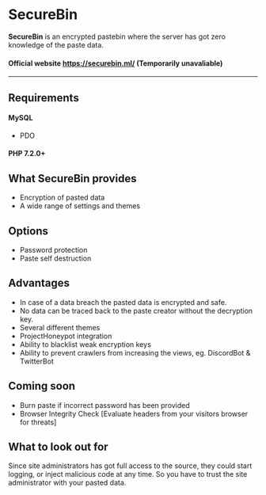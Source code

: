 # SecureBin
**SecureBin** is an encrypted pastebin where the server has got zero knowledge of the paste data.

#### Official website https://securebin.ml/ (Temporarily unavaliable)
---

## Requirements
#### MySQL
* PDO
#### PHP 7.2.0+

## What SecureBin provides
* Encryption of pasted data
* A wide range of settings and themes

## Options
* Password protection
* Paste self destruction

## Advantages
* In case of a data breach the pasted data is encrypted and safe.
* No data can be traced back to the paste creator without the decryption key.
* Several different themes
* ProjectHoneypot integration
* Ability to blacklist weak encryption keys
* Ability to prevent crawlers from increasing the views, eg. DiscordBot & TwitterBot

## Coming soon
* Burn paste if incorrect password has been provided
* Browser Integrity Check [Evaluate headers from your visitors browser for threats]

## What to look out for
Since site administrators has got full access to the source, they could start logging, or inject malicious code at any time. So you have to trust the site administrator with your pasted data.
